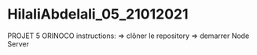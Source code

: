 # HilaliAbdelali_05_21012021
PROJET 5 ORINOCO
instructions: 
=> clôner le repository
=> demarrer Node Server
